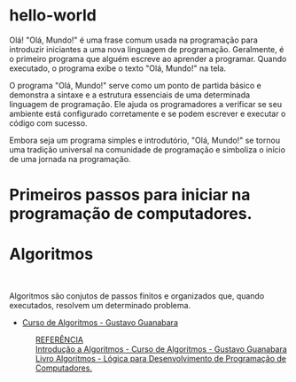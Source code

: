 # hello-world

<p>Olá! "Olá, Mundo!" é uma frase comum usada na programação para introduzir iniciantes a uma nova linguagem de programação. Geralmente, é o primeiro programa que alguém escreve ao aprender a programar. Quando executado, o programa exibe o texto "Olá, Mundo!" na tela.

O programa "Olá, Mundo!" serve como um ponto de partida básico e demonstra a sintaxe e a estrutura essenciais de uma determinada linguagem de programação. Ele ajuda os programadores a verificar se seu ambiente está configurado corretamente e se podem escrever e executar o código com sucesso.

Embora seja um programa simples e introdutório, "Olá, Mundo!" se tornou uma tradição universal na comunidade de programação e simboliza o início de uma jornada na programação.</p>

<h1>Primeiros passos para iniciar na programação de computadores.</h1>

<h1>Algoritmos</h1><br>
<p>Algoritmos são conjutos de passos finitos e organizados que, quando executados, resolvem um determinado problema.</p>
<ul><li><a href="https://www.youtube.com/watch?v=8mei6uVttho&list=PLHz_AreHm4dmSj0MHol_aoNYCSGFqvfXV">Curso de Algoritmos - Gustavo Guanabara</li><ul>


<p>REFERÊNCIA<br>
  Introdução a Algoritmos - Curso de Algoritmos - Gustavo Guanabara<br>
  Livro Algoritmos - Lógica para Desenvolvimento de Programação de Computadores.</p>
